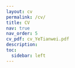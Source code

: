 ```yaml
---
layout: cv
permalink: /cv/
title: CV
nav: true
nav_order: 5
cv_pdf: cv_YeTianwei.pdf
description: 
toc:
  sidebar: left
---
```

